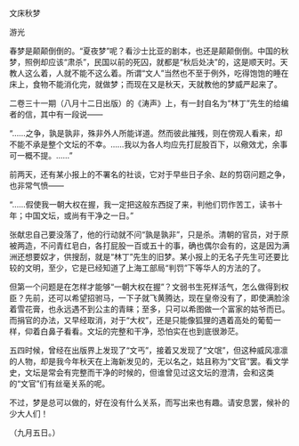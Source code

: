 文床秋梦

游光

  

春梦是颠颠倒倒的。“夏夜梦”呢？看沙士比亚的剧本，也还是颠颠倒倒。中国的秋梦，照例却应该“肃杀”，民国以前的死囚，就都是“秋后处决”的，这是顺天时。天教人这么着，人就不能不这么着。所谓“文人”当然也不至于例外，吃得饱饱的睡在床上，食物不能消化完，就做梦；而现在又是秋天，天就教他的梦威严起来了。

二卷三十一期（八月十二日出版）的《涛声》上，有一封自名为“林丁”先生的给编者的信，其中有一段说——

  

“……之争，孰是孰非，殊非外人所能详道。然而彼此摧残，则在傍观人看来，却不能不承是整个文坛的不幸。……我以为各人均应先打屁股百下，以儆效尤，余事可一概不提。……”

  

前两天，还有某小报上的不署名的社谈，它对于早些日子余、赵的剪窃问题之争，也非常气愤——

  

“……假使我一朝大权在握，我一定把这般东西捉了来，判他们罚作苦工，读书十年；中国文坛，或尚有干净之一日。”

  

张献忠自己要没落了，他的行动就不问“孰是孰非”，只是杀。清朝的官员，对于原被两造，不问青红皂白，各打屁股一百或五十的事，确也偶尔会有的，这是因为满洲还想要奴才，供搜刮，就是“林丁”先生的旧梦。某小报上的无名子先生可还要比较的文明，至少，它是已经知道了上海工部局“判罚”下等华人的方法的了。

但第一个问题是在怎样才能够“一朝大权在握”？文弱书生死样活气，怎么做得到权臣？先前，还可以希望招驸马，一下子就飞黄腾达，现在皇帝没有了，即使满脸涂着雪花膏，也永远遇不到公主的青睐；至多，只可以希图做一个富家的姑爷而已。而捐官的办法，又早经取消，对于“大权”，还是只能像狐狸的遇着高处的葡萄一样，仰着白鼻子看看。文坛的完整和干净，恐怕实在也到底很渺茫。

五四时候，曾经在出版界上发现了“文丐”，接着又发现了“文氓”，但这种威风凛凛的人物，却是我今年秋天在上海新发见的，无以名之，姑且称为“文官”罢。看文学史，文坛是常会有完整而干净的时候的，但谁曾见过这文坛的澄清，会和这类的“文官”们有丝毫关系的呢。

不过，梦是总可以做的，好在没有什么关系，而写出来也有趣。请安息罢，候补的少大人们！

  

（九月五日。）